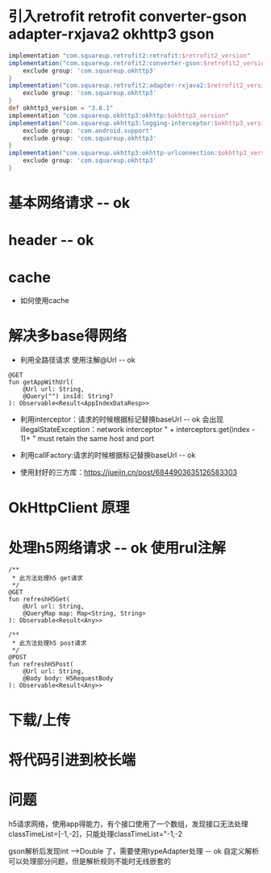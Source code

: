 # 引入retrofit retrofit converter-gson adapter-rxjava2  okhttp3 gson
```groovy
implementation "com.squareup.retrofit2:retrofit:$retrofit2_version"
implementation("com.squareup.retrofit2:converter-gson:$retrofit2_version") {
    exclude group: 'com.squareup.okhttp3'
}
implementation("com.squareup.retrofit2:adapter-rxjava2:$retrofit2_version") {
    exclude group: 'com.squareup.okhttp3'
}
def okhttp3_version = "3.8.1"
implementation "com.squareup.okhttp3:okhttp:$okhttp3_version"
implementation("com.squareup.okhttp3:logging-interceptor:$okhttp3_version") {
    exclude group: 'com.android.support'
    exclude group: 'com.squareup.okhttp3'
}
implementation("com.squareup.okhttp3:okhttp-urlconnection:$okhttp3_version") {
    exclude group: 'com.squareup.okhttp3'
}
```

# 基本网络请求 -- ok

# header -- ok

# cache 
* 如何使用cache

# 解决多base得网络
* 利用全路径请求 使用注解@Url -- ok

```
@GET
fun getAppWithUrl(
    @Url url: String,
    @Query("") insId: String?
): Observable<Result<AppIndexDataResp>>
```
* 利用interceptor：请求的时候根据标记替换baseUrl -- ok
会出现illegalStateException：network interceptor " + interceptors.get(index - 1)+ " must retain the same host and port
* 利用callFactory:请求的时候根据标记替换baseUrl  -- ok

* 使用封好的三方库：https://juejin.cn/post/6844903635126583303

# OkHttpClient 原理


# 处理h5网络请求 -- ok 使用rul注解
```
/**
 * 此方法处理h5 get请求
 */
@GET
fun refreshH5Get(
    @Url url: String,
    @QueryMap map: Map<String, String>
): Observable<Result<Any>>

/**
 * 此方法处理h5 post请求
 */
@POST
fun refreshH5Post(
    @Url url: String,
    @Body body: H5RequestBody
): Observable<Result<Any>>
```

# 下载/上传

# 将代码引进到校长端


# 问题
h5请求网络，使用app得能力，有个接口使用了一个数组，发现接口无法处理classTimeList=[-1,-2]，只能处理classTimeList="-1,-2

gson解析后发现int -->Double 了，需要使用typeAdapter处理 -- ok
自定义解析可以处理部分问题，但是解析规则不能时无线嵌套的
